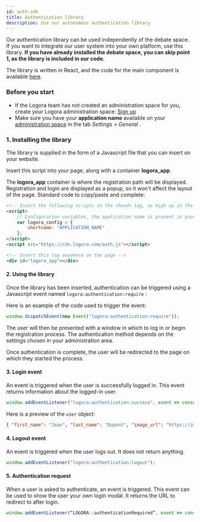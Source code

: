 ```yaml
---
id: auth-sdk
title: Authentication library
description: Use our autonomous authentication library
---
```


Our authentication library can be used independently of the debate space. If you want to integrate our user system into your own platform, use this library. **If you have already installed the debate space, you can skip point 1, as the library is included in our code.**

The library is written in React, and the code for the main component is available  [here](https://bit.cloud/logora/debate/auth/auth_initializer).

### Before you start

- If the Logora team has not created an administration space for you, create your Logora administration space: [Sign up](https://logora.fr/signup)
- Make sure you have your **application name** available on your [administration space](https://admin.logora.fr) in the tab *Settings > General* .

### 1. Installing the library


The library is supplied in the form of a Javascript file that you can insert on your website.

Insert this script into your page, along with a container **logora_app**. 

The **logora_app** container is where the registration path will be displayed. Registration and login are displayed as a popup, so it won't affect the layout of the page.
Standard code to copy/paste and complete: 

```html
<!-- Insert the following scripts in the <head> tag, as high up in the page as possible -->
<script>
    // Configuration variables, the application name is present in your administration space
    var logora_config = {
        shortname: "APPLICATION_NAME"
    };
</script>
<script src="https://cdn.logora.com/auth.js"></script>
```

```html
<!-- Insert this tag anywhere on the page -->
<div id="logora_app"></div>
```

#### 2. Using the library

Once the library has been inserted, authentication can be triggered using a Javascript event named `logora:authentication:require` :

Here is an example of the code used to trigger the event:

```js
window.dispatchEvent(new Event("logora:authentication:require"));
```

The user will then be presented with a window in which to log in or begin the registration process. The authentication method depends on the settings chosen in your administration area.

Once authentication is complete, the user will be redirected to the page on which they started the process.

#### 3. Login event

An event is triggered when the user is successfully logged in. This event returns information about the logged-in user.

```js
window.addEventListener("logora:authentication:success", event => console.log(event.detail.user));
```

Here is a preview of the `user` object:

```json
{ "first_name": "Jean", "last_name": "Dupont", "image_url": "https://image.com/my-image", "points": 100 }
```


#### 4. Logout event

An event is triggered when the user logs out. It does not return anything.

```js
window.addEventListener("logora:authentication:logout");
```

#### 5. Authentication request

When a user is asked to authenticate, an event is triggered. This event can be used to show the user your own login modal. It returns the URL to redirect to after login.

```js
window.addEventListener(“LOGORA::authenticationRequired”, event => console.log(event.detail.redirectUrl);
```
